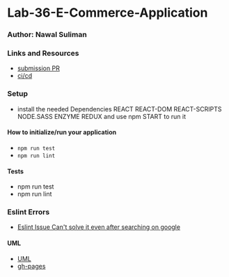 # Lab-36-E-Commerce-Application

### Author: Nawal Suliman 

### Links and Resources
- [submission PR](https://github.com/401-advanced-javascript-Nawal/Lab-36-E-Commerce-Application/pull/1)
- [ci/cd](https://github.com/401-advanced-javascript-Nawal/Lab-36-E-Commerce-Application/actions)

### Setup
- install the needed Dependencies REACT REACT-DOM REACT-SCRIPTS NODE.SASS ENZYME REDUX and use npm START to run it 

#### How to initialize/run your application 
- `npm run test`
- `npm run lint` 

#### Tests
- npm run test  
- npm run lint 

### Eslint Errors 
- [Eslint Issue Can't solve it even after searching on google]()

#### UML
- [UML](https://github.com/401-advanced-javascript-Nawal/Lab-36-E-Commerce-Application/blob/app-state-redux/20200309_052235.jpg)
- [gh-pages]()

